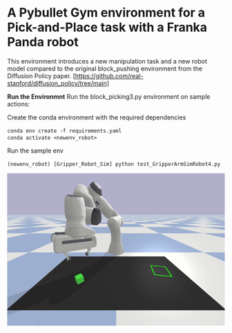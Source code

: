 
# A Pybullet Gym environment for a Pick-and-Place task with a Franka Panda robot

This environment introduces a new manipulation task and a new robot model compared to the original block_pushing environment from the Diffusion Policy paper. [https://github.com/real-stanford/diffusion_policy/tree/main]





**Run the Environmnt**
Run the block_picking3.py environment on sample actions:

Create the conda environment with the required dependencies 
```
conda env create -f requirements.yaml
conda activate <newenv_robot>
```
Run the sample env
```
(newenv_robot) [Gripper_Robot_Sim] python test_GripperArmSimRobot4.py
```


![Demo](./Gripper_Robot_Sim/media/demo.gif)